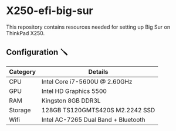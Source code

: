 # X250-efi-big-sur
This repository contains resources needed for setting up Big Sur on ThinkPad X250.

## Configuration 🪛​ 
| **Category**   | **Details**                               |
| -------------- | ------------------------------------------|
| CPU            | Intel Core i7-5600U @ 2.60GHz             |
| GPU            | Intel HD Graphics 5500                    |
| RAM         	 | Kingston 8GB DDR3L                        |
| Storage      	 | 128GB TS120GMTS420S M2.2242 SSD           |
| Wifi           | Intel AC-7265 Dual Band + Bluetooth       |


